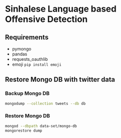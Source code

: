# Sinhalese Language based Offensive Detection

## Requirements
- pymongo
- pandas
- requests_oauthlib
- emoji `pip install emoji`


## Restore Mongo DB with twitter data

### Backup Mongo DB

```bash
mongodump --collection tweets --db db
```

### Restore Mongo DB

```bash
mongod --dbpath data-set/mongo-db
mongorestore dump
```